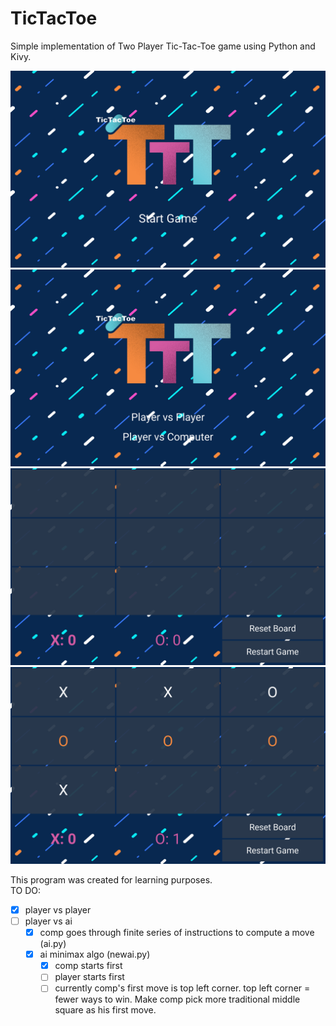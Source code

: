 # TicTacToe
Simple implementation of Two Player Tic-Tac-Toe game using Python and Kivy.  

![Game menu](ttt1.png)
![Game menu](ttt4.png)
![Game menu](ttt2.png)
![Game menu](ttt3.png)  
  
This program was created for learning purposes.  
TO DO:   
- [x] player vs player
- [ ] player vs ai
  - [x] comp goes through finite series of instructions to compute a move (ai.py)
  - [x] ai minimax algo (newai.py)
    - [x] comp starts first 
    - [ ] player starts first
    - [ ] currently comp's first move is top left corner. top left corner = fewer ways to win. Make comp pick more    traditional middle square as his first move.
